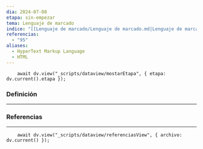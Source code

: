 ```yaml
---
dia: 2024-07-08
etapa: sin-empezar
tema: Lenguaje de marcado
indice: "[[Lenguaje de marcado/Lenguaje de marcado.md|Lenguaje de marcado]]"
referencias:
  - "95"
aliases:
  - HyperText Markup Language
  - HTML
---
```

```dataviewjs
	await dv.view("_scripts/dataview/mostarEtapa", { etapa: dv.current().etapa });
```
### Definición
---




### Referencias
---
```dataviewjs
	await dv.view("_scripts/dataview/referenciasView", { archivo: dv.current() });
```
